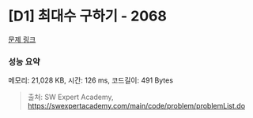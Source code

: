 # [D1] 최대수 구하기 - 2068 

[문제 링크](https://swexpertacademy.com/main/code/problem/problemDetail.do?contestProbId=AV5QQhbqA4QDFAUq) 

### 성능 요약

메모리: 21,028 KB, 시간: 126 ms, 코드길이: 491 Bytes



> 출처: SW Expert Academy, https://swexpertacademy.com/main/code/problem/problemList.do